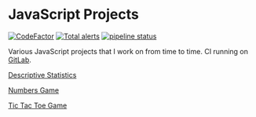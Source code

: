 # JavaScript Projects

[![CodeFactor](https://www.codefactor.io/repository/github/tedsilb/jsprojects/badge)](https://www.codefactor.io/repository/github/tedsilb/jsprojects) [![Total alerts](https://img.shields.io/lgtm/alerts/g/tedsilb/JSProjects.svg?logo=lgtm&logoWidth=18)](https://lgtm.com/projects/g/tedsilb/JSProjects/alerts/) [![pipeline status](https://gitlab.com/tedsilb/JSProjects/badges/master/pipeline.svg)](https://gitlab.com/tedsilb/JSProjects/-/commits/master)

Various JavaScript projects that I work on from time to time. CI running on [GitLab](https://gitlab.com/tedsilb/JSProjects).

[Descriptive Statistics](projects/DescriptiveStats)

[Numbers Game](projects/NumbersGame)

[Tic Tac Toe Game](projects/TicTacToe)
